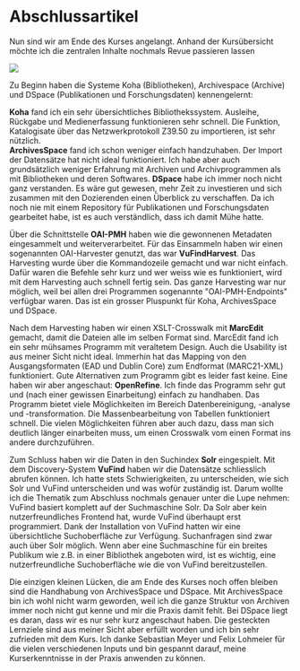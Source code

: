 # Abschlussartikel

Nun sind wir am Ende des Kurses angelangt. Anhand der Kursübersicht möchte ich die zentralen Inhalte nochmals Revue passieren lassen 

![](https://raw.githubusercontent.com/remooda/bain/master/pictures/2.png)

Zu Beginn haben die Systeme Koha (Bibliotheken), Archivespace (Archive) und DSpace (Publikationen und Forschungsdaten) kennengelernt:

**Koha** fand ich ein sehr übersichtliches Bibliothekssystem. Ausleihe, Rückgabe und Medienerfassung funktionieren sehr schnell. Die Funktion, Katalogisate über das Netzwerkprotokoll Z39.50 zu importieren, ist sehr nützlich.<br>
**ArchivesSpace** fand ich schon weniger einfach handzuhaben. Der Import der Datensätze hat nicht ideal funktioniert. Ich habe aber auch grundsätzlich weniger Erfahrung mit Archiven und Archivprogrammen als mit Bibliotheken und deren Softwares.
**DSpace** habe ich immer noch nicht ganz verstanden. Es wäre gut gewesen, mehr Zeit zu investieren und sich zusammen mit den Dozierenden einen Überblick zu verschaffen. Da ich noch nie mit einem Repository für Publikationen und Forschungsdaten gearbeitet habe, ist es auch verständlich, dass ich damit Mühe hatte.

Über die Schnittstelle **OAI-PMH** haben wie die gewonnenen Metadaten eingesammelt und weiterverarbeitet. Für das Einsammeln haben wir einen sogenannten OAI-Harvester genutzt, das war **VuFindHarvest**. Das Harvesting wurde über die Kommandozeile gemacht und war nicht einfach. Dafür waren die Befehle sehr kurz und wer weiss wie es funktioniert, wird mit dem Harvesting auch schnell fertig sein. Das ganze Harvesting war nur möglich, weil bei allen drei Programmen sogenannte "OAI-PMH-Endpoints" verfügbar waren. Das ist ein grosser Pluspunkt für Koha, ArchivesSpace und DSpace.

Nach dem Harvesting haben wir einen XSLT-Crosswalk mit **MarcEdit** gemacht, damit die Dateien alle im selben Format sind. MarcEdit fand ich ein sehr mühsames Programm mit veraltetem Design. Auch die Usability ist aus meiner Sicht nicht ideal. Immerhin hat das Mapping von den Ausgangsformaten (EAD und Dublin Core) zum Endformat (MARC21-XML) funktioniert. Gute Alternativen zum Programm gibt es leider fast keine. Eine haben wir aber angeschaut: **OpenRefine**. Ich finde das Programm sehr gut und (nach einer gewissen Einarbeitung) einfach zu handhaben. Das Programm bietet viele Möglichkeiten im Bereich Datenbereinigung, -analyse und -transformation. Die Massenbearbeitung von Tabellen funktioniert schnell. Die vielen Möglichkeiten führen aber auch dazu, dass man sich deutlich länger einarbeiten muss, um einen Crosswalk vom einen Format ins andere durchzuführen.

Zum Schluss haben wir die Daten in den Suchindex **Solr** eingespielt. Mit dem Discovery-System **VuFind** haben wir die Datensätze schliesslich abrufen können. Ich hatte stets Schwierigkeiten, zu unterscheiden, wie sich Solr und VuFind unterscheiden und was wofür zuständig ist. Darum wollte ich die Thematik zum Abschluss nochmals genauer unter die Lupe nehmen: VuFind basiert komplett auf der Suchmaschine Solr. Da Solr aber kein nutzerfreundliches Frontend hat, wurde VuFind überhaupt erst programmiert. Dank der Installation von VuFind hatten wir eine übersichtliche Suchoberfläche zur Verfügung. Suchanfragen sind zwar auch über Solr möglich. Wenn aber eine Suchmaschine für ein breites Publikum wie z.B. in einer Bibliothek angeboten wird, ist es wichtig, eine nutzerfreundliche Suchoberfläche wie die von VuFind bereitzustellen.

Die einzigen kleinen Lücken, die am Ende des Kurses noch offen bleiben sind die Handhabung von ArchivesSpace und DSpace. Mit ArchivesSpace bin ich wohl nicht warm geworden, weil ich die ganze Struktur von Archiven immer noch nicht gut kenne und mir die Praxis damit fehlt. Bei DSpace liegt es daran, dass wir es nur sehr kurz angeschaut haben. Die gesteckten Lernziele sind aus meiner Sicht aber erfüllt worden und ich bin sehr zufrieden mit dem Kurs. Ich danke Sebastian Meyer und Felix Lohmeier für die vielen verschiedenen Inputs und bin gespannt darauf, meine Kurserkenntnisse in der Praxis anwenden zu können.